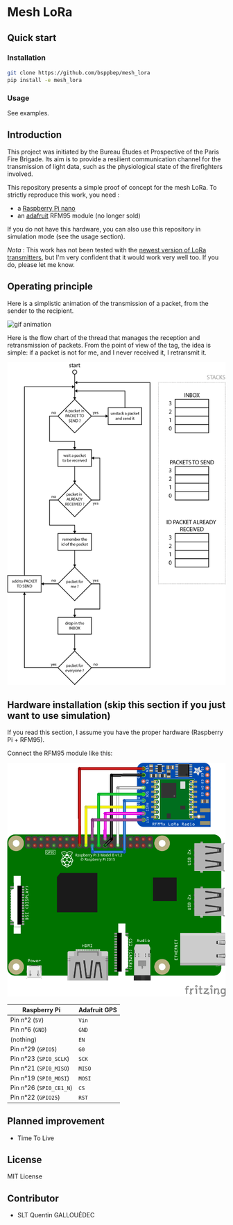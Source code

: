 # Mesh LoRa

## Quick start

### Installation

```bash
git clone https://github.com/bsppbep/mesh_lora
pip install -e mesh_lora
```

### Usage

See examples.

## Introduction

This project was initiated by the Bureau Études et Prospective of the Paris Fire Brigade. Its aim is to provide a resilient communication channel for the transmission of light data, such as the physiological state of the firefighters involved.

This repository presents a simple proof of concept for the mesh LoRa. To strictly reproduce this work, you need :

- a [Raspberry Pi nano](https://www.raspberrypi.org/products/raspberry-pi-zero-w/)
- an [adafruit](https://www.adafruit.com) RFM95 module (no longer sold)

If you do not have this hardware, you can also use this repository in simulation mode (see the usage section).

_Nota_ : This work has not been tested with the [newest version of LoRa transmitters](https://www.adafruit.com/product/3073), but I'm very confident that it would work very well too. If you do, please let me know.

## Operating principle

Here is a simplistic animation of the transmission of a packet, from the sender to the recipient.

![gif animation](docs/anim.gif)

Here is the flow chart of the thread that manages the reception and retransmission of packets. From the point of view of the tag, the idea is simple: if a packet is not for me, and I never received it, I retransmit it.

![flow chart](docs/flow_chart.png)

## Hardware installation (skip this section if you just want to use simulation)

If you read this section, I assume you have the proper hardware (Raspberry Pi + RFM95).

Connect the RFM95 module like this:

![RFM9x circuit](docs/RFM9x.png)

| Raspberry Pi                | Adafruit GPS |
|-----------------------------|--------------|
| Pin n°2 (```5V```)          | ```Vin```    |
| Pin n°6 (```GND```)         | ```GND```    |
| (nothing)                   | ```EN```     |
| Pin n°29 (```GPIO5```)      | ```G0```     |
| Pin n°23 (```SPI0_SCLK```)  | ```SCK```    |
| Pin n°21 (```SPI0_MISO```)  | ```MISO```   |
| Pin n°19 (```SPI0_MOSI```)  | ```MOSI```   |
| Pin n°26 (```SPI0_CE1_N```) | ```CS```     |
| Pin n°22 (```GPIO25```)     | ```RST```    |

## Planned improvement

- Time To Live

## License

MIT License

## Contributor

- SLT Quentin GALLOUÉDEC
